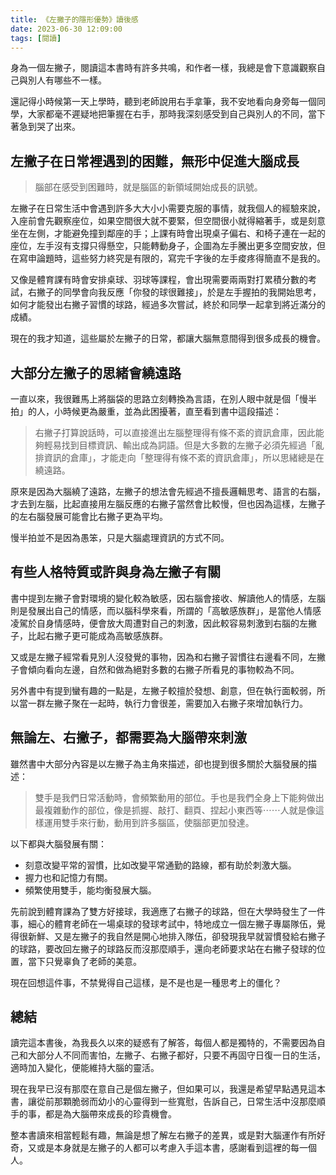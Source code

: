 ```yaml
---
title: 《左撇子的隱形優勢》讀後感
date: 2023-06-30 12:09:00
tags: [閱讀]
---
```


身為一個左撇子，閱讀這本書時有許多共鳴，和作者一樣，我總是會下意識觀察自己與別人有哪些不一樣。

還記得小時候第一天上學時，聽到老師說用右手拿筆，我不安地看向身旁每一個同學，大家都毫不遲疑地把筆握在右手，那時我深刻感受到自己與別人的不同，當下著急到哭了出來。

## 左撇子在日常裡遇到的困難，無形中促進大腦成長
> 腦部在感受到困難時，就是腦區的新領域開始成長的訊號。

左撇子在日常生活中會遇到許多大大小小需要克服的事情，就我個人的經驗來說，入座前會先觀察座位，如果空間很大就不要緊，但空間很小就得縮著手，或是刻意坐在左側，才能避免撞到鄰座的手；上課有時會出現桌子偏右、和椅子連在一起的座位，左手沒有支撐只得懸空，只能轉動身子，企圖為左手騰出更多空間安放，但在寫申論題時，這些努力終究是有限的，寫完千字後的左手痠疼得簡直不是我的。

又像是體育課有時會安排桌球、羽球等課程，會出現需要兩兩對打累積分數的考試，右撇子的同學會向我反應「你發的球很難接」，於是左手握拍的我開始思考，如何才能發出右撇子習慣的球路，經過多次嘗試，終於和同學一起拿到將近滿分的成績。

現在的我才知道，這些屬於左撇子的日常，都讓大腦無意間得到很多成長的機會。

## 大部分左撇子的思緒會繞遠路
一直以來，我很難馬上將腦袋的思路立刻轉換為言語，在別人眼中就是個「慢半拍」的人，小時候更為嚴重，並為此困擾著，直至看到書中這段描述：

> 右撇子打算說話時，可以直接進出左腦整理得有條不紊的資訊倉庫，因此能夠輕易找到目標資訊、輸出成為詞語。但是大多數的左撇子必須先經過「亂排資訊的倉庫」，才能走向「整理得有條不紊的資訊倉庫」，所以思緒總是在繞遠路。

原來是因為大腦繞了遠路，左撇子的想法會先經過不擅長邏輯思考、語言的右腦，才去到左腦，比起直接用左腦反應的右撇子當然會比較慢，但也因為這樣，左撇子的左右腦發展可能會比右撇子更為平均。

慢半拍並不是因為愚笨，只是大腦處理資訊的方式不同。

## 有些人格特質或許與身為左撇子有關
書中提到左撇子會對環境的變化較為敏感，因右腦會接收、解讀他人的情感，左腦則是發展出自己的情感，而以腦科學來看，所謂的「高敏感族群」，是當他人情感凌駕於自身情感時，便會放大周遭對自己的刺激，因此較容易刺激到右腦的左撇子，比起右撇子更可能成為高敏感族群。

又或是左撇子經常看見別人沒發覺的事物，因為和右撇子習慣往右邊看不同，左撇子會傾向看向左邊，自然和做為絕對多數的右撇子所看見的事物較為不同。

另外書中有提到蠻有趣的一點是，左撇子較擅於發想、創意，但在執行面較弱，所以當一群左撇子聚在一起時，執行力會很差，需要加入右撇子來增加執行力。

## 無論左、右撇子，都需要為大腦帶來刺激
雖然書中大部分內容是以左撇子為主角來描述，卻也提到很多關於大腦發展的描述：

> 雙手是我們日常活動時，會頻繁動用的部位。手也是我們全身上下能夠做出最複雜動作的部位，像是抓握、敲打、翻頁、捏起小東西等⋯⋯人就是像這樣運用雙手來行動，動用到許多腦區，使腦部更加發達。

以下都與大腦發展有關：
- 刻意改變平常的習慣，比如改變平常通勤的路線，都有助於刺激大腦。
- 握力也和記憶力有關。
- 頻繁使用雙手，能均衡發展大腦。

先前說到體育課為了雙方好接球，我適應了右撇子的球路，但在大學時發生了一件事，細心的體育老師在一場桌球的發球考試中，特地成立一個左撇子專屬隊伍，覺得很新鮮、又是左撇子的我自然是開心地排入隊伍，卻發現我早就習慣發給右撇子的球路，要改回左撇子的球路反而沒那麼順手，還向老師要求站在右撇子發球的位置，當下只覺辜負了老師的美意。

現在回想這件事，不禁覺得自己這樣，是不是也是一種思考上的僵化？

## 總結
讀完這本書後，為我長久以來的疑惑有了解答，每個人都是獨特的，不需要因為自己和大部分人不同而害怕，左撇子、右撇子都好，只要不再固守日復一日的生活，適時加入變化，便能維持大腦的靈活。

現在我早已沒有那麼在意自己是個左撇子，但如果可以，我還是希望早點遇見這本書，讓從前那顆脆弱而幼小的心靈得到一些寬慰，告訴自己，日常生活中沒那麼順手的事，都是為大腦帶來成長的珍貴機會。

整本書讀來相當輕鬆有趣，無論是想了解左右撇子的差異，或是對大腦運作有所好奇，又或是本身就是左撇子的人都可以考慮入手這本書，感謝看到這裡的每一個人。